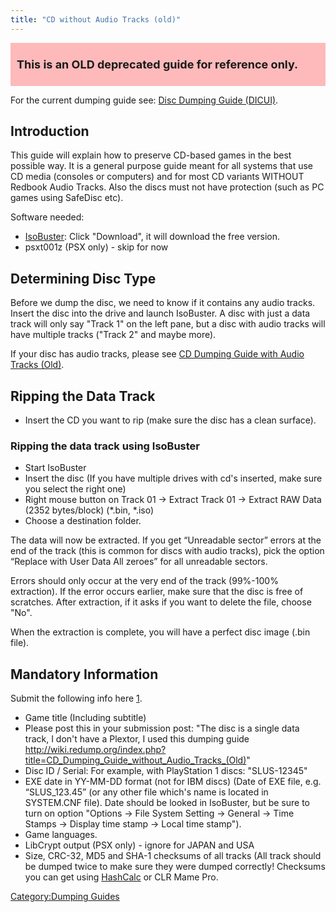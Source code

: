 ```yaml
---
title: "CD without Audio Tracks (old)"
---
```


<div class="textblock" style="background: #febaba; padding: 10px;">

<span style="font-size: 18px; font-weight: bold;">This is an OLD
deprecated guide for reference only. </span>

</div>

For the current dumping guide see: [Disc Dumping Guide
(DICUI)](Disc_Dumping_Guide_\(DICUI\) "wikilink").

## Introduction

This guide will explain how to preserve CD-based games in the best
possible way. It is a general purpose guide meant for all systems that
use CD media (consoles or computers) and for most CD variants WITHOUT
Redbook Audio Tracks. Also the discs must not have protection (such as
PC games using SafeDisc etc).

Software needed:

  - [IsoBuster](https://www.isobuster.com/): Click "Download", it will
    download the free version.
  - psxt001z (PSX only) - skip for now

## Determining Disc Type

Before we dump the disc, we need to know if it contains any audio
tracks. Insert the disc into the drive and launch IsoBuster. A disc with
just a data track will only say "Track 1" on the left pane, but a disc
with audio tracks will have multiple tracks ("Track 2" and maybe more).

If your disc has audio tracks, please see [CD Dumping Guide with Audio
Tracks (Old)](CD_Dumping_Guide_with_Audio_Tracks_\(Old\) "wikilink").

## Ripping the Data Track

  - Insert the CD you want to rip (make sure the disc has a clean
    surface).

### Ripping the data track using IsoBuster

  - Start IsoBuster
  - Insert the disc (If you have multiple drives with cd's inserted,
    make sure you select the right one)
  - Right mouse button on Track 01 → Extract Track 01 → Extract RAW Data
    (2352 bytes/block) (\*.bin, \*.iso)
  - Choose a destination folder.

The data will now be extracted. If you get “Unreadable sector” errors at
the end of the track (this is common for discs with audio tracks), pick
the option “Replace with User Data All zeroes” for all unreadable
sectors.

Errors should only occur at the very end of the track (99%-100%
extraction). If the error occurs earlier, make sure that the disc is
free of scratches. After extraction, if it asks if you want to delete
the file, choose "No".

When the extraction is complete, you will have a perfect disc image
(.bin file).

## Mandatory Information

Submit the following info here
[1](http://forum.redump.org/forum/11/dumps/).

  - Game title (Including subtitle)
  - Please post this in your submission post: "The disc is a single data
    track, I don't have a Plextor, I used this dumping guide
    <http://wiki.redump.org/index.php?title=CD_Dumping_Guide_without_Audio_Tracks_(Old)>"
  - Disc ID / Serial: For example, with PlayStation 1 discs:
    "SLUS-12345"
  - EXE date in YY-MM-DD format (not for IBM discs) (Date of EXE file,
    e.g. “SLUS_123.45” (or any other file which's name is located in
    SYSTEM.CNF file). Date should be looked in IsoBuster, but be sure to
    turn on option "Options → File System Setting → General → Time
    Stamps → Display time stamp → Local time stamp").
  - Game languages.
  - LibCrypt output (PSX only) - ignore for JAPAN and USA
  - Size, CRC-32, MD5 and SHA-1 checksums of all tracks (All track
    should be dumped twice to make sure they were dumped correctly\!
    Checksums you can get using
    [HashCalc](http://www.slavasoft.com/zip/hashcalc.zip) or CLR Mame
    Pro.

[Category:Dumping Guides](Category:Dumping_Guides "wikilink")